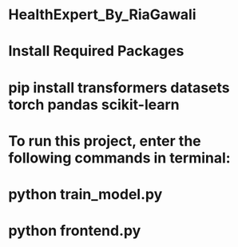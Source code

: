 # HealthExpert_By_RiaGawali


# Install Required Packages

# pip install transformers datasets torch pandas scikit-learn



#  To run this project, enter the following commands in terminal:

# python train_model.py

# python frontend.py




